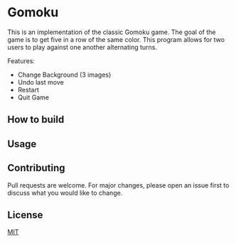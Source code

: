 # Gomoku

This is an implementation of the classic Gomoku game. The goal of the game
is to get five in a row of the same color. This program allows for two 
users to play against one another alternating turns.

Features:
- Change Background (3 images)
- Undo last move
- Restart
- Quit Game

## How to build


## Usage


## Contributing
Pull requests are welcome. For major changes, please open an issue first to discuss what you would like to change.

## License
[MIT](https://choosealicense.com/licenses/mit/)
